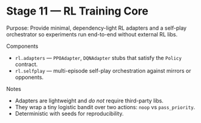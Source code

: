 # Stage 11 — RL Training Core

Purpose: Provide minimal, dependency-light RL adapters and a self-play orchestrator
so experiments run end-to-end without external RL libs.

Components
- `rl.adapters` — `PPOAdapter`, `DQNAdapter` stubs that satisfy the `Policy` contract.
- `rl.selfplay` — multi-episode self-play orchestration against mirrors or opponents.

Notes
- Adapters are lightweight and *do not* require third-party libs.
- They wrap a tiny logistic bandit over two actions: `noop` vs `pass_priority`.
- Deterministic with seeds for reproducibility.
